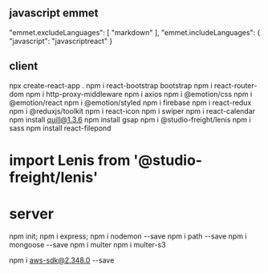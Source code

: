 ## javascript emmet

"emmet.excludeLanguages": [
"markdown"
],
"emmet.includeLanguages": { "javascript": "javascriptreact" }

## client

npx create-react-app .
npm i react-bootstrap bootstrap
npm i react-router-dom
npm i http-proxy-middleware
npm i axios
npm i @emotion/css
npm i @emotion/react
npm i @emotion/styled
npm i firebase
npm i react-redux
npm i @reduxjs/toolkit
npm i react-icon
npm i swiper
npm i react-calendar
npm install quill@1.3.6
npm install gsap
npm i @studio-freight/lenis
npm i sass
npm install react-filepond

# import Lenis from '@studio-freight/lenis'

# server

npm init;
npm i express;
npm i nodemon --save
npm i path --save
npm i mongoose --save
npm i multer
npm i multer-s3

npm i aws-sdk@2.348.0 --save
